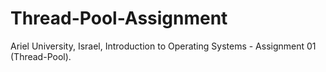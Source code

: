 # Thread-Pool-Assignment
Ariel University, Israel, Introduction to Operating Systems - Assignment 01 (Thread-Pool).
